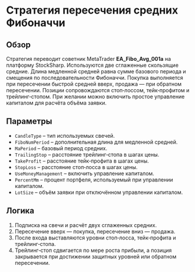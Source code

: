 # Стратегия пересечения средних Фибоначчи

## Обзор
Стратегия переводит советник MetaTrader **EA_Fibo_Avg_001a** на платформу StockSharp.
Используются две сглаженные скользящие средние. Длина медленной средней равна сумме базового периода и смещения по последовательности Фибоначчи.
Покупка выполняется при пересечении быстрой средней вверх, продажа — при обратном пересечении.
Позиции сопровождаются стоп‑лоссом, тейк‑профитом и трейлинг‑стопом. При желании можно включить простое управление капиталом для расчёта объёма заявки.

## Параметры
- `CandleType` – тип используемых свечей.
- `FiboNumPeriod` – дополнительная длина для медленной средней.
- `MaPeriod` – базовый период средних.
- `TrailingStop` – расстояние трейлинг‑стопа в шагах цены.
- `TakeProfit` – расстояние тейк‑профита в шагах цены.
- `StopLoss` – расстояние стоп‑лосса в шагах цены.
- `UseMoneyManagement` – включить управление капиталом.
- `PercentMm` – процент портфеля, используемый при управлении капиталом.
- `LotSize` – объём заявки при отключённом управлении капиталом.

## Логика
1. Подписка на свечи и расчёт двух сглаженных средних.
2. Пересечение вверх — покупка, пересечение вниз — продажа.
3. После входа выставляются уровни стоп‑лосса, тейк‑профита и трейлинг‑стопа.
4. Трейлинг‑стоп сдвигается по мере роста прибыли, а позиция закрывается при достижении защитных уровней или обратном пересечении.
